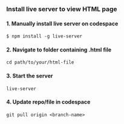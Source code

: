 ### __Install live server to view HTML page__
#### 1. Manually install live server on codespace 
```
$ npm install -g live-server
```
#### 2. Navigate to folder containing .html file
```
cd path/to/your/html-file
```
#### 3. Start the server 
```
live-server
```
#### 4. Update repo/file in codespace
```
git pull origin <branch-name>

```